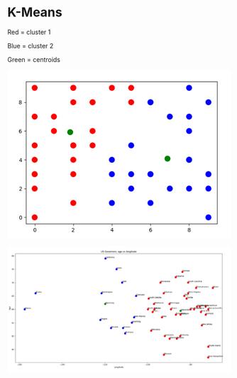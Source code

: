 # K-Means

Red = cluster 1

Blue = cluster 2

Green = centroids

![K-Means Cluster](images/k-means-cluster.png)

![K-Means Cluster](images/k-means-governors.png)